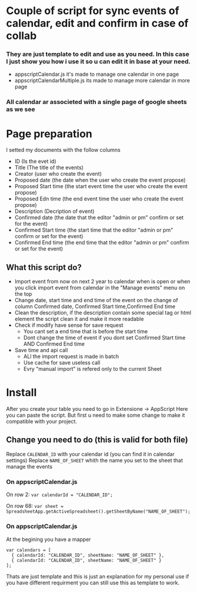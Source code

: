 # Couple of script for sync events of calendar, edit and confirm in case of collab
### They are just template to edit and use as you need. In this case I just show you how i use it so u can edit it in base at your need.
* appscriptCalendar.js it's made to manage one calendar in one page
* appscriptCalendarMultiple.js its made to manage more calendar in more page
### All calendar ar associeted with a single page of google sheets as we see

# Page preparation
I setted my documents with the follow columns
* ID (Is the evet id)
* Title (The title of the events)
* Creator (user who create the event)
* Proposed date (the date when the user who create the event propose)
* Proposed Start time (the start event time the user who create the event propose)
* Proposed Edn time (the end event time the user who create the event propose)
* Description (Decription of event)
* Confirmed date (the date that the editor "admin or pm" confirm or set for the event)
* Confirmed Start time (the start time that the editor "admin or pm" confirm or set for the event)
* Confirmed End time (the end time that the editor "admin or pm" confirm or set for the event)
## What this script do?
+ Import event from now on next 2 year to calendar when is open or when you click import event from calendar in the "Manage events" menu on the top
+ Change date, start time and end time of the event on the change of column Confirmed date,  Confirmed Start time,Confirmed End time
+ Clean the description, if the description contain some special tag or html element the script clean it and make it more readable
+ Check if modify have sense for save request
  + You cant set a end time that is before the start time
  + Dont change the time of event if you dont set Confirmed Start time AND Confirmed End time
+ Save time and api call
  + ALl the import request is made in batch
  + Use cache for save useless call
  + Evry "manual import" is refered only to the current Sheet
# Install
After you create your table you need to go in Extensione -> AppScript
Here you can paste the script. But first u need to make some change to make it compatible with your project.
## Change you need to do (this is valid for both file)
Replace ```CALENDAR_ID``` with your calendar id (you can find it in calendar settings)
Replace ```NAME_OF_SHEET``` whith the name you set to the sheet that manage the events
### On appscriptCalendar.js
On row 2:    ```var calendarId = "CALENDAR_ID";``` 

On row 68:   ```var sheet = SpreadsheetApp.getActiveSpreadsheet().getSheetByName("NAME_OF_SHEET");```
### On appscriptCalendar.js
At the begining you have a mapper
```
var calendars = [
  { calendarId: "CALENDAR_ID", sheetName: "NAME_OF_SHEET" },
  { calendarId: "CALENDAR_ID", sheetName: "NAME_OF_SHEET" }
];
```
Thats are just template and this is just an explanation for my personal use if you have different requirment you can still use this as template to work.


